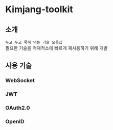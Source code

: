 # Kimjang-toolkit

## 소개

`두고 두고 묵혀 먹는 기술 모음집` <br/>
필요한 기술을 적재적소에 빠르게 재사용하기 위해 개발


## 사용 기술

### WebSocket

### JWT

### OAuth2.0

### OpenID


